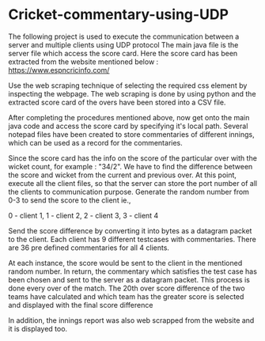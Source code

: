 # Cricket-commentary-using-UDP

The following project is used to execute the communication between a server and multiple clients using UDP protocol
The main java file is the server file which access the score card. Here the score card has been extracted from the website mentioned below :
https://www.espncricinfo.com/

Use the web scraping technique of selecting the required css element by inspecting the webpage.
The web scraping is done by using python and the extracted score card of the overs have been stored into a CSV file.

After completing the procedures mentioned above, now get onto the main java code and access the score card by specifying it's local path.
Several notepad files have been created to store commentaries of different innings, which can be used as a record for the commentaries.

Since the score card has the info on the score of the particular over with the wicket count, for example : "34/2". We have to find the difference between 
the score and wicket from the current and previous over. At this point, execute all the client files, so that the server can store the port number of all the clients to communication purpose. Generate the random number from 0-3 to send the score to the client ie., 
  
  0 - client 1,  1 - client 2,  2 - client 3,  3 - client 4

Send the score difference by converting it into bytes as a datagram packet to the client. Each client has 9 different testcases with commentaries. There are 36 pre defined commentaries for all 4 clients. 

At each instance, the score would be sent to the client in the mentioned random number. In return, the commentary which satisfies the test case has been chosen and sent to the server as a datagram packet. This process is done every over of the match. The 20th over score difference of the two teams have calculated and which team has the greater score is selected and displayed with the final score difference

In addition, the innings report was also web scrapped from the website and it is displayed too.
